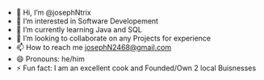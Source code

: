 - 👋 Hi, I’m @josephNtrix
- 👀 I’m interested in Software Developement
- 🌱 I’m currently learning Java and SQL
- 💞️ I’m looking to collaborate on any Projects for experience
- 📫 How to reach me josephN2468@gmail.com
- 😄 Pronouns: he/him
- ⚡ Fun fact: I am an excellent cook and Founded/Own 2 local Buisnesses

<!---
josephNtrix/josephNtrix is a ✨ special ✨ repository because its `README.md` (this file) appears on your GitHub profile.
You can click the Preview link to take a look at your changes.
--->
